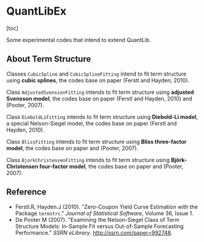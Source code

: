 # QuantLibEx

[toc]

Some experimental codes that intend to extend QuantLib.

## About Term Structure

Classes `CubicSpline` and `CubicSplineFitting` intend to fit term structure using **cubic splines**, the codes base on paper (Ferstl and Hayden, 2010).

Class `AdjustedSvenssonFitting` intends to fit term structure using **adjusted Svensson model**, the codes base on paper (Ferstl and Hayden, 2010) and (Pooter, 2007).

Class `DieboldLiFitting` intends to fit term structure using **Diebold-Li model**, a special Nelson-Siegel model, the codes base on paper (Ferstl and Hayden, 2010).

Class `BlissFitting` intends to fit term structure using **Bliss three-factor model**, the codes base on paper and (Pooter, 2007).

Class `BjorkChristensenFitting` intends to fit term structure using **Björk-Christensen four-factor model**, the codes base on paper and (Pooter, 2007).

## Reference

* Ferstl.R, Hayden.J (2010). "Zero-Coupon Yield Curve Estimation with the Package `termstrc`." *Journal of Statistical Software*, Volume 36, Issue 1.
* De Pooter M (2007). "Examining the Nelson-Siegel Class of Term Structure Models: In-Sample Fit versus Out-of-Sample Forecasting Performance." *SSRN eLibrary*. <http://ssrn.com/paper=992748>.



